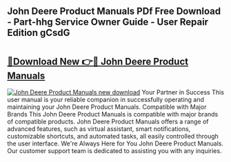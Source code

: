 ## John Deere Product Manuals PDf Free Download - Part-hhg Service Owner Guide - User Repair Edition gCsdG

# <h2><a href="http://bc92720.oget.top/?id=John+Deere+Product+Manuals">🔗Download New 👉🔴 John Deere Product Manuals</a></h2>

[![John Deere Product Manuals new download](https://i.imgur.com/5g1atiW.png)](http://bc92720.oget.top/?id=John+Deere+Product+Manuals)
Your Partner in Success This user manual is your reliable companion in successfully operating and maintaining your John Deere Product Manuals. Compatible with Major Brands This John Deere Product Manuals is compatible with major brands of compatible products. John Deere Product Manuals offers a range of advanced features, such as virtual assistant, smart notifications, customizable shortcuts, and automated tasks, all easily controlled through the user interface. We're Always Here for You John Deere Product Manuals. Our customer support team is dedicated to assisting you with any inquiries.

